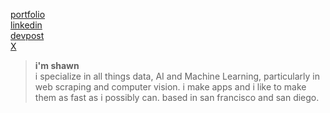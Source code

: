[portfolio](https://www.shawnpana.com/) <br>
[linkedin](www.linkedin.com/in/shawnpana) <br>
[devpost](https://devpost.com/ShawnPana) <br>
[X](https://x.com/shawn_pana)

> **i'm shawn** <br>
> i specialize in all things data, AI and Machine Learning, particularly in web scraping and computer vision. i make apps and i like to make them as fast as i possibly can. based in san francisco and san diego. 
